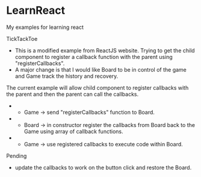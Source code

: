 # LearnReact
My examples for learning react

TickTackToe
- This is a modified example from ReactJS website.  Trying to get the child component to register a callback function with the parent using "registerCallbacks".
- A major change is that I would like Board to be in control of the game and Game track the history and recovery.

The current example will allow child component to register callbacks with the parent and then the parent can call the callbacks.
- - Game -> send "registerCallbacks" function to Board.
- - Board -> in constructor register the callbacks from Board back to the Game using array of callback functions.
- - Game -> use registered callbacks to execute code within Board.

Pending
- update the callbacks to work on the button click and restore the Board.
